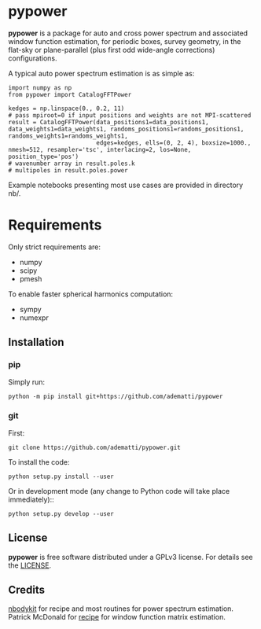 # pypower

**pypower** is a package for auto and cross power spectrum and associated window function estimation,
for periodic boxes, survey geometry, in the flat-sky or plane-parallel (plus first odd wide-angle corrections) configurations.

A typical auto power spectrum estimation is as simple as:
```
import numpy as np
from pypower import CatalogFFTPower

kedges = np.linspace(0., 0.2, 11)
# pass mpiroot=0 if input positions and weights are not MPI-scattered
result = CatalogFFTPower(data_positions1=data_positions1, data_weights1=data_weights1, randoms_positions1=randoms_positions1, randoms_weights1=randoms_weights1,
                         edges=kedges, ells=(0, 2, 4), boxsize=1000., nmesh=512, resampler='tsc', interlacing=2, los=None, position_type='pos')
# wavenumber array in result.poles.k
# multipoles in result.poles.power
```

Example notebooks presenting most use cases are provided in directory nb/.

# Requirements

Only strict requirements are:

  - numpy
  - scipy
  - pmesh

To enable faster spherical harmonics computation:

  - sympy
  - numexpr

## Installation

### pip

Simply run:
```
python -m pip install git+https://github.com/adematti/pypower
```

### git

First:
```
git clone https://github.com/adematti/pypower.git
```
To install the code:
```
python setup.py install --user
```
Or in development mode (any change to Python code will take place immediately)::
```
python setup.py develop --user
```

## License

**pypower** is free software distributed under a GPLv3 license. For details see the [LICENSE](https://github.com/adematti/pypower/blob/main/LICENSE).

## Credits

[nbodykit](https://github.com/bccp/nbodykit) for recipe and most routines for power spectrum estimation.
Patrick McDonald for [recipe](https://github.com/cosmodesi/GC_derivations) for window function matrix estimation.
